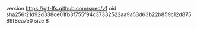 version https://git-lfs.github.com/spec/v1
oid sha256:21d92d338ce01fb3f755f94c37332522aa9a53d63b22b859c12d87589f8ea7e0
size 8
